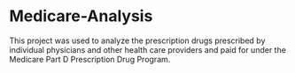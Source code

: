 # Medicare-Analysis
This project was used to analyze the prescription drugs prescribed by individual physicians and other health care providers and paid for under the Medicare Part D Prescription Drug Program.
